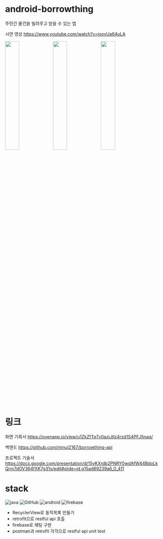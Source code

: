 # android-borrowthing

주민간 물건을 빌려주고 받을 수 있는 앱

시연 영상 https://www.youtube.com/watch?v=jooyUa64oLA
<div>
  <img src = "https://user-images.githubusercontent.com/105832345/190528265-b8397110-7f23-4e0d-a63a-1ce960ca1ddc.png" width="30%" height="30%"> 
  <img src = "https://user-images.githubusercontent.com/105832345/190528351-33f9062e-f76c-4a8f-a257-f104154f524f.png" width="30%" height="30%"> 
  <img src = "https://user-images.githubusercontent.com/105832345/190528456-96c8c630-8985-460a-b1e7-64269aa18d38.png" width="30%" height="30%"> 
</div>

# 링크
화면 기획서 https://ovenapp.io/view/u1ZkZfTq7v0azjJtlz4rzd1S4PFJ5naq/

백엔드 https://github.com/minui2167/borrowthing-api

프로젝트 기술서 https://docs.google.com/presentation/d/15yKXrdb2PNRY0wdAfW44BdoLkQrm7dOV364fXK7g31s/edit#slide=id.g15ad89239a6_0_411

# stack
![java](https://img.shields.io/badge/java-3670A0?style=for-the-badge&logo=java&logoColor=ffdd54)
![GitHub](https://img.shields.io/badge/github-%23121011.svg?style=for-the-badge&logo=github&logoColor=white)
![android](https://img.shields.io/badge/android-3DDC84.svg?style=for-the-badge&logo=android&logoColor=white)
![firebase](https://img.shields.io/badge/firebase-FFCA28.svg?style=for-the-badge&logo=firebase&logoColor=white)

* RecyclerView로 동적목록 만들기
* retrofit으로 restful api 호출
* firebase로 채팅 구현
* postman과 retrofit 각각으로 restful api unit test

